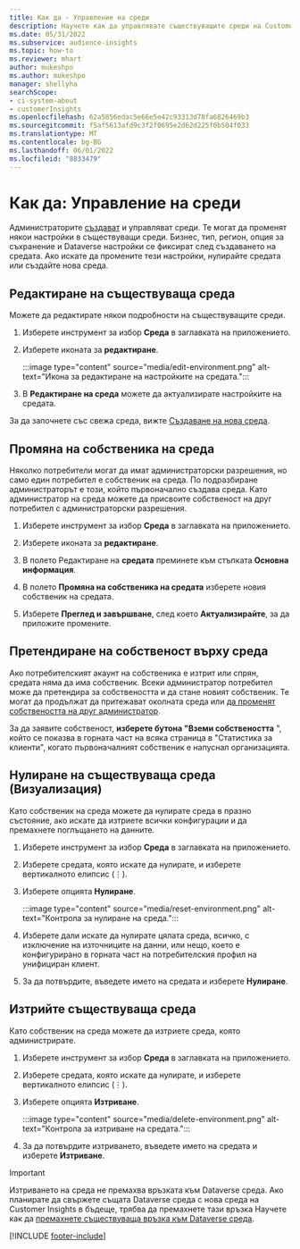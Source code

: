 ```yaml
---
title: Как да - Управление на среди
description: Научете как да управлявате съществуващите среди на Customer Insights като администратор."
ms.date: 05/31/2022
ms.subservice: audience-insights
ms.topic: how-to
ms.reviewer: mhart
author: mukeshpo
ms.author: mukeshpo
manager: shellyha
searchScope:
- ci-system-about
- customerInsights
ms.openlocfilehash: 62a5856edac5e66e5e42c93313d78fa6826469b3
ms.sourcegitcommit: f5af5613afd9c3f2f0695e2d62d225f0b504f033
ms.translationtype: MT
ms.contentlocale: bg-BG
ms.lasthandoff: 06/01/2022
ms.locfileid: "8833479"
---
```

# <a name="how-to-manage-environments"></a>Как да: Управление на среди

Администраторите [създават](create-environment.md) и управляват среди. Те могат да променят някои настройки в съществуващи среди. Бизнес, тип, регион, опция за съхранение и Dataverse настройки се фиксират след създаването на средата. Ако искате да промените тези настройки, нулирайте средата или създайте нова среда.

## <a name="edit-an-existing-environment"></a>Редактиране на съществуваща среда

Можете да редактирате някои подробности на съществуващите среди.

1. Изберете инструмент за избор **Среда** в заглавката на приложението.

1. Изберете иконата за **редактиране**.

   :::image type="content" source="media/edit-environment.png" alt-text="Икона за редактиране на настройките на средата.":::

1. В **Редактиране на среда** можете да актуализирате настройките на средата.

За да започнете със свежа среда, вижте [Създаване на нова среда](create-environment.md).

## <a name="change-the-owner-of-an-environment"></a>Промяна на собственика на среда

Няколко потребители могат да имат администраторски разрешения, но само един потребител е собственик на среда. По подразбиране администраторът е този, който първоначално създава среда. Като администратор на среда можете да присвоите собственост на друг потребител с администраторски разрешения.

1. Изберете инструмент за избор **Среда** в заглавката на приложението.

1. Изберете иконата за **редактиране**.

1. В полето Редактиране на **средата** преминете към стъпката **Основна информация**.

1. В полето **Промяна на собственика на средата** изберете новия собственик на средата.  

1. Изберете **Преглед и завършване**, след което **Актуализирайте**, за да приложите промените.

## <a name="claim-ownership-of-an-environment"></a>Претендиране на собственост върху среда

Ако потребителският акаунт на собственика е изтрит или спрян, средата няма да има собственик. Всеки администратор потребител може да претендира за собствеността и да стане новият собственик. Те могат да продължат да притежават околната среда или [да променят собствеността на друг администратор](#change-the-owner-of-an-environment).

За да заявите собственост, **изберете бутона "Вземи собствеността** ", който се показва в горната част на всяка страница в "Статистика за клиенти", когато първоначалният собственик е напуснал организацията.

## <a name="reset-an-existing-environment-preview"></a>Нулиране на съществуваща среда (Визуализация)

Като собственик на среда можете да нулирате среда в празно състояние, ако искате да изтриете всички конфигурации и да премахнете поглъщането на данните.

1. Изберете инструмент за избор **Среда** в заглавката на приложението.

1. Изберете средата, която искате да нулирате, и изберете вертикалното елипсис (&vellip;).

1. Изберете опцията **Нулиране**.

   :::image type="content" source="media/reset-environment.png" alt-text="Контрола за нулиране на среда.":::

1. Изберете дали искате да нулирате цялата среда, всичко, с изключение на източниците на данни, или нещо, което е конфигурирано в горната част на потребителския профил на унифициран клиент.

1. За да потвърдите, въведете името на средата и изберете **Нулиране**.

## <a name="delete-an-existing-environment"></a>Изтрийте съществуваща среда

Като собственик на среда можете да изтриете среда, която администрирате.

1. Изберете инструмент за избор **Среда** в заглавката на приложението.

1. Изберете средата, която искате да нулирате, и изберете вертикалното елипсис (&vellip;). 

1. Изберете опцията **Изтриване**.

   :::image type="content" source="media/delete-environment.png" alt-text="Контрола за изтриване на средата.":::

1. За да потвърдите изтриването, въведете името на средата и изберете **Изтриване**.

> [!IMPORTANT]
> Изтриването на среда не премахва връзката към Dataverse среда. Ако планирате да свържете същата Dataverse среда с нова среда на Customer Insights в бъдеще, трябва да премахнете тази връзка Научете как да [премахнете съществуваща връзка към Dataverse среда](customer-insights-dataverse.md#remove-an-existing-connection-to-a-dataverse-environment).

[!INCLUDE [footer-include](includes/footer-banner.md)]
